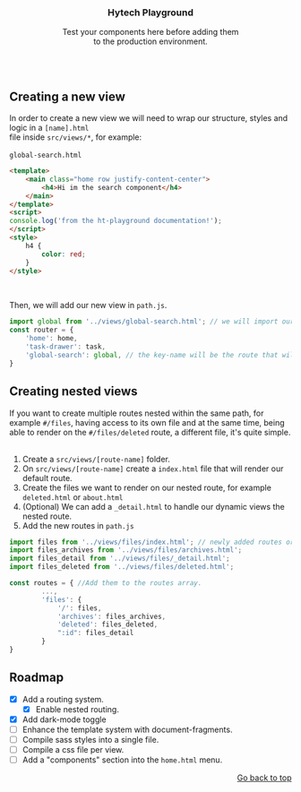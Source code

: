 <div align="center">
  <h3 align="center" name="top">Hytech Playground</h2>
  <p align="center">
    Test your components here before adding them <br>to
    the production environment. 
    </p>
</div>
<br />
<br />

## Creating a new view
In order to create a new view we will need to wrap our structure, styles and logic in a `[name].html`  <br/>
file inside `src/views/*`, for example: <br/><br/>
`global-search.html`
```html 
<template>
    <main class="home row justify-content-center">
        <h4>Hi im the search component</h4>
    </main>
</template>
<script>
console.log('from the ht-playground documentation!');
</script>
<style>
    h4 {
        color: red;
    }
</style>

```
<br />

Then, we will add our new view in `path.js`.

```javascript
import global from '../views/global-search.html'; // we will import our new file.
const router = {
    'home': home,
    'task-drawer': task,
    'global-search': global, // the key-name will be the route that will display our view.
}
```

## Creating nested views
If you want to create multiple routes nested within the same path, for example `#/files`,
having access to its own file and at the same time, being able to render on the `#/files/deleted`
route, a different file, it's quite simple.
<br/><br/>

1. Create a `src/views/[route-name]` folder.
2. On `src/views/[route-name]` create a `index.html` file that will render our default route.
3. Create the files we want to render on our nested route, for example `deleted.html` or `about.html`
4. (Optional) We can add a `_detail.html` to handle our dynamic views the nested route.
5. Add the new routes in `path.js`

```javascript
import files from '../views/files/index.html'; // newly added routes or files
import files_archives from '../views/files/archives.html';
import files_detail from '../views/files/_detail.html';
import files_deleted from '../views/files/deleted.html';

const routes = { //Add them to the routes array.
        ...,
        'files': {
            '/': files,
            'archives': files_archives,
            'deleted': files_deleted,
            ":id": files_detail
        }
}
```
<!-- ROADMAP -->
## Roadmap

- [x] Add a routing system.
  - [x] Enable nested routing.  
- [x] Add dark-mode toggle
- [ ] Enhance the template system with document-fragments.
- [ ] Compile sass styles into a single file.
- [ ] Compile a css file per view.
- [ ] Add a "components" section into the `home.html` menu. 

<p align="right"><a href="#top">Go back to top</a></p>
